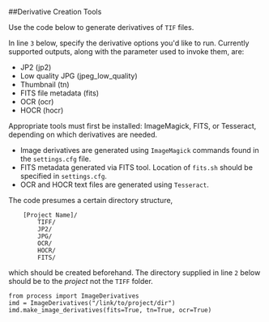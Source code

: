 
##Derivative Creation Tools

Use the code below to generate derivatives of `TIF` files.

In line `3` below, specify the derivative options you'd like to run. Currently supported outputs, along with the parameter used to invoke them, are:

+    JP2 (jp2)
+    Low quality JPG (jpeg_low_quality)
+    Thumbnail (tn)
+    FITS file metadata (fits)
+    OCR (ocr)
+    HOCR (hocr)

Appropriate tools must first be installed: ImageMagick, FITS, or Tesseract, depending on which derivatives are needed.

+ Image derivatives are generated using `ImageMagick`  commands found in the `settings.cfg` file. 
+ FITS metadata generated via FITS tool. Location of `fits.sh` should be specified in `settings.cfg`.
+ OCR and HOCR text files are generated using `Tesseract`.

The code presumes a certain directory structure,
    
        [Project Name]/
            TIFF/
            JP2/
            JPG/
            OCR/
            HOCR/
            FITS/
            
which should be created beforehand. The directory supplied in line `2` below should be to the *project* not the `TIFF` folder.


    from process import ImageDerivatives
    imd = ImageDerivatives("/link/to/project/dir")
    imd.make_image_derivatives(fits=True, tn=True, ocr=True)
